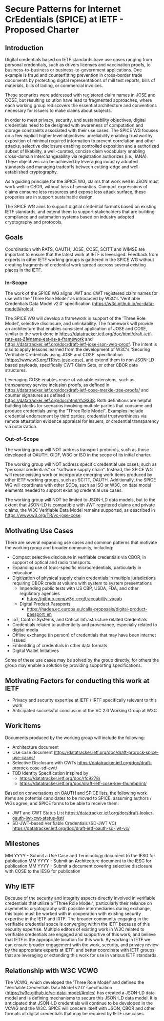 # Secure Patterns for Internet CrEdentials (SPICE) at IETF - Proposed Charter

## Introduction

Digital credentials based on IETF standards have use cases ranging from personal credentials, such as drivers licenses and vaccination proofs, to business-to-business or business-to-government applications.
One example is fraud and counterfitting prevention in cross-border trade documents by protecting digital representations of mill test reports, bills of materials, bills of lading, or commercial invoices.

These scenarios were addressed with registered claim names in JOSE and COSE, but resulting solution have lead to fragmented approaches, where each working group rediscovers the essential architecture and conventions necessary for issuers to make claims about subjects.

In order to meet privacy, security, and sustainability objectives, digital credentials need to be designed with awareness of computation and storage constraints associated with their use cases.
The SPICE WG focuses on a few explicit higher level objectives: unreliability enabling trustworthy exposition of minimal required information to prevent correlation and other attacks, selective disclosure enabling controlled exposition and a authorized subset of likability, a well-curated, concise claim vocabulary enabling cross-domain interchangeability via registration authorizes (i.e., IANA).
These objectives can be achieved by leveraging industry adopted standards and managing tradeoffs between cutting-edge and well-established cryptography.

As a guiding principle for the SPICE WG, claims that work well in JSON must work well in CBOR, without loss of semantics. Compact expressions of claims consume less resources and expose less attack surface, these properies are in support sustainable design.

The SPICE WG aims to support digitial credential formats based on existing IETF standards, and extend them to support stakeholders that are building compliance and automation systems based on industry adopted cryptography and protocols.

## Goals

Coordination with RATS, OAUTH, JOSE, COSE, SCITT and WIMSE are important to ensure that the latest work at IETF is leveraged. Feedback from experts in other IETF working groups is gathered in the SPICE WG without creating fragments of credential work spread accross several existing places in the IETF.

### In-Scope

The work of the SPICE WG aligns JWT and CWT registered claim names for use with the 'Three Role Model' as introduced by W3C's 'Verifiable Credentials Data Model v2.0' specification (https://w3c.github.io/vc-data-model/#roles).

The SPICE WG will develop a framework in support of the 'Three Role Model', selective disclosure, and unlinkability.
The framework will provide an architecture that enables consistent application of JOSE and COSE, similar to the work done in https://datatracker.ietf.org/doc/html/draft-ietf-rats-eat-21#name-eat-as-a-framework and https://datatracker.ietf.org/doc/draft-ietf-jose-json-web-proof.
The intent is also to apply lessons learned from the development of W3C's 'Securing Verifiable Credentials using JOSE and COSE' specification (https://www.w3.org/TR/vc-jose-cose), and extend them to non JSON-LD based payloads, specifically CWT Claim Sets, or other CBOR data structures.
<!--based on complementary work conducted in JOSE, COSE, and OAUTH, if possible. -->

Leveraging COSE enables reuse of valuable extensions, such as transparency service inclusion proofs, as defined in https://datatracker.ietf.org/doc/draft-ietf-cose-merkle-tree-proofs/ and counter signatures as defined in https://datatracker.ietf.org/doc/html/rfc9338.
Both definitions are helpful building blocks for scenarios involving multiple parties that consume and produce credentials using the "Three Role Model".
Examples include credential endorsement by third parties, credential trustworthiness via remote attestation evidence appraisal for issuers, or credential transparency via notarization.

### Out-of-Scope

The working group will NOT address transport protocols, such as those developed at OAUTH, OIDF, W3C or ISO in the scope of its initial charter.

The working group will NOT address specific credential use cases, such as "personal credentials" or "software supply chain".
Instead, the SPICE WG will reuse existing work or incorporate emerging work items produced by other IETF working groups, such as SCITT, OAUTH. Additionally, the SPICE WG will coordinate with other SDOs, such as ISO or W3C, on data model elements needed to support existing credential use cases. 

The working group will NOT be limited to JSON-LD data models, but to the extent that JSON-LD is compatible with JWT regsitered claims and private claims, the W3C Verifiable Data Model remains supported, as described in https://www.w3.org/TR/vc-jose-cose.

## Motivating Use Cases 

There are several expanding use cases and common patterns that motivate the working group and broader community, including:

- Compact selective disclosure in verifiable credentials via CBOR, in support of optical and radio transports.
- Expanding use of topic-specific microcredentials, particularly in education
- Digitization of physical supply chain credentials in multiple jurisdictions requiring CBOR creds at volume with system to system presentations
  - Impending public tests with US CBP, USDA, FDA, and other regulatory agencies
      - https://github.com/w3c-ccg/traceability-vocab
  - Digital Product Passports
      - https://hadea.ec.europa.eu/calls-proposals/digital-product-passport_en
- IoT, Control Systems, and Critical Infrastructure related Credentials
- Credentials related to authenticity and provenance, especially related to digital media
- Offline exchange (in person) of credentials that may have been internet issued
- Embedding of credentials in other data formats
- Digital Wallet Initiatives

Some of these use cases may be solved by the group directly, for others the group may enable a solution by providing supporting specifications.

## Motivating Factors for conducting this work at IETF

- Privacy and security expertise at IETF / IRTF specifically relevant to this work
- Anticipated successful conclusion of the VC 2.0 Working Group at W3C

## Work Items

Documents produced by the working group will include the following:

- Architecture document
- Use case document https://datatracker.ietf.org/doc/draft-prorock-spice-use-cases/ 
- Selective Disclosure with CWTs https://datatracker.ietf.org/doc/draft-prorock-cose-sd-cwt/
- TBD Identity Specification inspired by
    - https://datatracker.ietf.org/doc/rfc9278/
    - https://datatracker.ietf.org/doc/draft-ietf-cose-key-thumbprint/

Based on conversations on OAUTH and SPICE lists, the following work items are potential candidates to be moved to SPICE, assuming authors / WGs agree, and SPICE forms to be able to receive them:

- JWT and CWT Status List https://datatracker.ietf.org/doc/draft-looker-oauth-jwt-cwt-status-list/
- SD-JWT-based Verifiable Credentials (SD-JWT VC) https://datatracker.ietf.org/doc/draft-ietf-oauth-sd-jwt-vc/

## Milestones

MM YYYY - Submit a Use Case and Terminology document to the IESG for publication
MM YYYY - Submit an Architecture document to the IESG for publication
MM YYYY - Submit a document covering selective disclosure with COSE to the IESG for publication

## Why IETF

Because of the security and integrity aspects directly involved in verifiable credentials that utilize a "Three Role Model", particularly their reliance on asymmetric cryptography with possible intermediaries during exchange, this topic must be worked with in cooperation with existing security expertise in the IETF and IRTF.  The broader community engaging in the verifiable credential space is converging within the IETF because of this security expertise. Multiple editors of existing work in W3C related to verifiable credentials are engaged and supportive of this work, and believe that IETF is the appropriate location for this work. By working in IETF we can ensure broader engagement with the work, security, and privacy review by the appropriate experts at IETF, and better coordinate with IETF groups that are leveraging or extending this work for use in various IETF standards.

## Relationship with W3C VCWG
The VCWG, which developed the 'Three Role Model' and defined the 'Verifiable Credentials Data Model v2.0' specification (https://w3c.github.io/vc-data-model/#roles) has created a JSON-LD data model and is defining mechanisms to secure this JSON-LD data model. It is anticipated that JSON-LD credentials will continue to be developed in the VCWG and the W3C. SPICE will concern itself with JSON, CBOR and other formats of digital credentials that may be required by IETF use cases.

